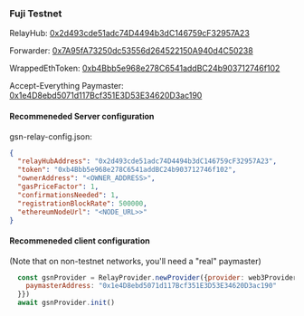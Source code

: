 ### Fuji Testnet

RelayHub: [0x2d493cde51adc74D4494b3dC146759cF32957A23](https://testnet.snowtrace.io/address/0x2d493cde51adc74D4494b3dC146759cF32957A23)

Forwarder: [0x7A95fA73250dc53556d264522150A940d4C50238](https://testnet.snowtrace.io/address/0x7A95fA73250dc53556d264522150A940d4C50238)

WrappedEthToken: [0xb4Bbb5e968e278C6541addBC24b903712746f102](https://testnet.snowtrace.io/address/0xb4Bbb5e968e278C6541addBC24b903712746f102)

Accept-Everything Paymaster: [0x1e4D8ebd5071d117Bcf351E3D53E34620D3ac190](https://testnet.snowtrace.io/address/0x1e4D8ebd5071d117Bcf351E3D53E34620D3ac190)

#### Recommeneded Server configuration
gsn-relay-config.json:
```json
{
  "relayHubAddress": "0x2d493cde51adc74D4494b3dC146759cF32957A23",
  "token": "0xb4Bbb5e968e278C6541addBC24b903712746f102",
  "ownerAddress": "<OWNER_ADDRESS>",
  "gasPriceFactor": 1,
  "confirmationsNeeded": 1,
  "registrationBlockRate": 500000,
  "ethereumNodeUrl": "<NODE_URL>>"
}
```

#### Recommeneded client configuration
(Note that on non-testnet networks, you'll need a "real" paymaster)
```js
  const gsnProvider = RelayProvider.newProvider({provider: web3Provider, config: {
    paymasterAddress: "0x1e4D8ebd5071d117Bcf351E3D53E34620D3ac190"
  }})
  await gsnProvider.init()
```

